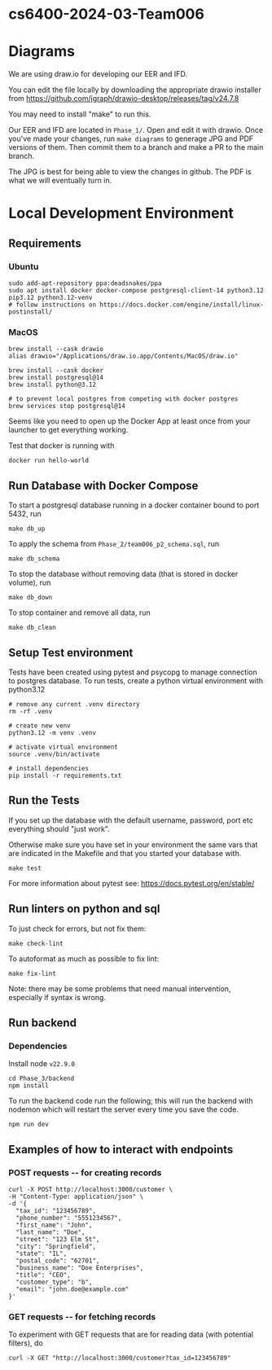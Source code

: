 # cs6400-2024-03-Team006

# Diagrams

We are using draw.io for developing our EER and IFD.

You can edit the file locally by downloading the appropriate drawio installer from https://github.com/jgraph/drawio-desktop/releases/tag/v24.7.8

You may need to install "make" to run this.

Our EER and IFD are located in `Phase_1/`.
Open and edit it with drawio.
Once you've made your changes, run `make diagrams` to generage JPG and PDF versions of them.
Then commit them to a branch and make a PR to the main branch.

The JPG is best for being able to view the changes in github. The PDF is what we will eventually turn in.

# Local Development Environment

## Requirements

### Ubuntu

```
sudo add-apt-repository ppa:deadsnakes/ppa
sudo apt install docker docker-compose postgresql-client-14 python3.12 pip3.12 python3.12-venv
# follow instructions on https://docs.docker.com/engine/install/linux-postinstall/
```

### MacOS

```
brew install --cask drawio
alias drawio="/Applications/draw.io.app/Contents/MacOS/draw.io"

brew install --cask docker
brew install postgresql@14
brew install python@3.12

# to prevent local postgres from competing with docker postgres
brew services stop postgresql@14
```

Seems like you need to open up the Docker App at least once from your launcher to get everything working.

Test that docker is running with

```
docker run hello-world
```

## Run Database with Docker Compose

To start a postgresql database running in a docker container bound to port 5432, run

```
make db_up
```

To apply the schema from `Phase_2/team006_p2_schema.sql`, run

```
make db_schema
```

To stop the database without removing data (that is stored in docker volume), run

```
make db_down
```

To stop container and remove all data, run

```
make db_clean
```

## Setup Test environment

Tests have been created using pytest and psycopg to manage connection to
postgres database. To run tests, create a python virtual environment with
python3.12

```
# remove any current .venv directory
rm -rf .venv

# create new venv
python3.12 -m venv .venv

# activate virtual environment
source .venv/bin/activate

# install dependencies
pip install -r requirements.txt
```

## Run the Tests

If you set up the database with the default username, password, port etc
everything should "just work".

Otherwise make sure you have set in your environment the same vars that are
indicated in the Makefile and that you started your database with.

```
make test
```

For more information about pytest see: https://docs.pytest.org/en/stable/

## Run linters on python and sql

To just check for errors, but not fix them:

```
make check-lint
```

To autoformat as much as possible to fix lint:

```
make fix-lint
```

Note: there may be some problems that need manual intervention, especially if syntax is wrong.

## Run backend

### Dependencies

Install node `v22.9.0`

```
cd Phase_3/backend
npm install
```

To run the backend code run the following; this will run the backend with nodemon
which will restart the server every time you save the code.

```
npm run dev
```


## Examples of how to interact with endpoints


### POST requests -- for creating records
```
curl -X POST http://localhost:3000/customer \
-H "Content-Type: application/json" \
-d '{
  "tax_id": "123456789",
  "phone_number": "5551234567",
  "first_name": "John",
  "last_name": "Doe",
  "street": "123 Elm St",
  "city": "Springfield",
  "state": "IL",
  "postal_code": "62701",
  "business_name": "Doe Enterprises",
  "title": "CEO",
  "customer_type": "b",
  "email": "john.doe@example.com"
}'

```

### GET requests -- for fetching records
To experiment with GET requests that are for reading data (with potential filters), do

```
curl -X GET "http://localhost:3000/customer?tax_id=123456789"
```
